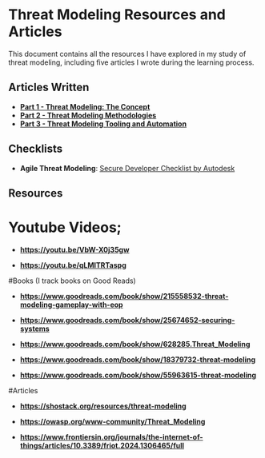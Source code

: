 # Threat Modeling Resources and Articles

This document contains all the resources I have explored in my study of threat modeling, including five articles I wrote during the learning process.

## Articles Written
- **[Part 1 - Threat Modeling: The Concept](https://medium.com/@vivian.kfrost/threat-modelling-the-concept-040cf4aa9f2e)**
- **[Part 2 - Threat Modeling Methodologies](https://medium.com/@vivian.kfrost/threat-modelling-methodologies-e1a6e3877276)**
- **[Part 3 - Threat Modeling Tooling and Automation](https://medium.com/@vivian.kfrost/threat-modelling-tooling-and-automation-f256f2410ded)**

## Checklists
- **Agile Threat Modeling**: [Secure Developer Checklist by Autodesk](https://github.com/Autodesk/continuous-threat-modeling/blob/master/Secure_Developer_Checklist.md)


## Resources

# Youtube Videos;

- **https://youtu.be/VbW-X0j35gw**

- **https://youtu.be/qLMlTRTaspg**

#Books (I track books on Good Reads)

- **https://www.goodreads.com/book/show/215558532-threat-modeling-gameplay-with-eop**

- **https://www.goodreads.com/book/show/25674652-securing-systems**

- **https://www.goodreads.com/book/show/628285.Threat_Modeling**

- **https://www.goodreads.com/book/show/18379732-threat-modeling**

- **https://www.goodreads.com/book/show/55963615-threat-modeling**

#Articles

- **https://shostack.org/resources/threat-modeling**

- **https://owasp.org/www-community/Threat_Modeling**

- **https://www.frontiersin.org/journals/the-internet-of-things/articles/10.3389/friot.2024.1306465/full**

